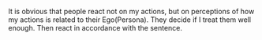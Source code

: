 It is obvious that people react not on my actions, but on perceptions of how my actions is related to their Ego(Persona). They decide if I treat them well enough. Then react in accordance with the sentence.
